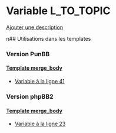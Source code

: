 # Variable L_TO_TOPIC
[Ajouter une description](https://fa-tvars.appspot.com/L_TO_TOPIC)

n## Utilisations dans les templates

### Version PunBB

#### [Template merge_body](punbb/merge_body.md)
* [Variable à la ligne 41](../punbb/merge_body.tpl#L41)

### Version phpBB2

#### [Template merge_body](subsilver/merge_body.md)
* [Variable à la ligne 23](../subsilver/merge_body.tpl#L23)